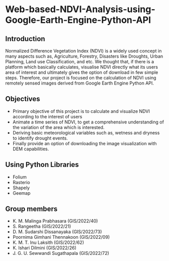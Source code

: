 # Web-based-NDVI-Analysis-using-Google-Earth-Engine-Python-API

## Introduction
Normalized Difference Vegetation Index (NDVI) is a widely used concept in many aspects such as, Agriculture, Forestry, Disasters like Droughts, Urban Planning, Land use Classification, and etc. 
We thought that, if there is a platform which basically calculates, visualise NDVI directly what its users area of interest and ultimately gives the option of download in few simple steps. 
Therefore, our project is focused on the calculation of NDVI using remotely sensed images derived from Google Earth Engine Python API.

## Objectives
- Primary objective of this project is to calculate and visualize NDVI according to the interest of users
- Animate a time series of NDVI, to get a comprehensive understanding of the variation of the area which is interested.
- Deriving basic meteorological variables such as, wetness and dryness to identify drought events.
- Finally provide an option of downloading the image visualization with DEM capabilities.

## Using Python Libraries
- Folium
- Rasterio
- Shapely
- Geemap

## Group members
- K. M. Malinga Prabhasara (GIS/2022/40)
- S. Rangeetha (GIS/2022/21)
- D. M. Sudarshi Dissanayaka (GIS/2022/73)
- Poornima Gimhani Thennakoon (GIS/2022/09)
- K. M. T. Inu Laksith (GIS/2022/62)
- K. Ishari Dilmini (GIS/2022/26)
- J. G. U. Sewwandi Sugathapala (GIS/2022/72)




